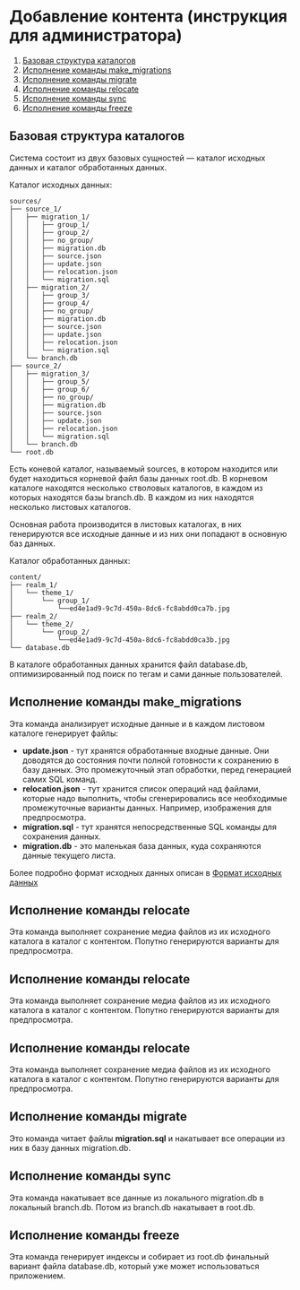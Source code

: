 # Добавление контента (инструкция для администратора)

1. [Базовая структура каталогов](#Базовая-структура-каталогов)
1. [Исполнение команды make_migrations](#Исполнение-команды-make_migrations)
1. [Исполнение команды migrate](#Исполнение-команды-migrate)
1. [Исполнение команды relocate](#Исполнение-команды-relocate)
1. [Исполнение команды sync](#Исполнение-команды-sync)
1. [Исполнение команды freeze](#Исполнение-команды-freeze)

## Базовая структура каталогов

Система состоит из двух базовых сущностей — каталог исходных данных и каталог
обработанных данных.

Каталог исходных данных:

```
sources/
├── source_1/
│   ├── migration_1/
│   │   ├── group_1/
│   │   ├── group_2/
│   │   ├── no_group/
│   │   ├── migration.db
│   │   ├── source.json
│   │   ├── update.json
│   │   ├── relocation.json
│   │   └── migration.sql
│   ├── migration_2/
│   │   ├── group_3/
│   │   ├── group_4/
│   │   ├── no_group/
│   │   ├── migration.db
│   │   ├── source.json
│   │   ├── update.json
│   │   ├── relocation.json
│   │   └── migration.sql
│   └── branch.db
├── source_2/
│   ├── migration_3/
│   │   ├── group_5/
│   │   ├── group_6/
│   │   ├── no_group/
│   │   ├── migration.db
│   │   ├── source.json
│   │   ├── update.json
│   │   ├── relocation.json
│   │   └── migration.sql
│   └── branch.db
└── root.db
```

Есть коневой каталог, называемый sources, в котором находится или будет
находиться корневой файл базы данных root.db. В корневом каталоге находятся
несколько стволовых каталогов, в каждом из которых находятся базы branch.db. В
каждом из них находятся несколько листовых каталогов.

Основная работа производится в листовых каталогах, в них генерируются все
исходные данные и из них они попадают в основную баз данных.

Каталог обработанных данных:

```
content/
├── realm_1/
│   └── theme_1/
│       └── group_1/
│           └──ed4e1ad9-9c7d-450a-8dc6-fc8abdd0ca7b.jpg
├── realm_2/
│   └── theme_2/
│       └── group_2/
│           └──ed4e1ad9-9c7d-450a-8dc6-fc8abdd0ca3b.jpg
└── database.db
```

В каталоге обработанных данных хранится файл database.db, оптимизированный под
поиск по тегам и сами данные пользователей.

## Исполнение команды make_migrations

Эта команда анализирует исходные данные и в каждом листовом каталоге генерирует
файлы:

- **update.json** - тут хранятся обработанные входные данные. Они доводятся до
  состояния почти полной готовности к сохранению в базу данных. Это
  промежуточный этап обработки, перед генерацией самих SQL команд.
- **relocation.json** - тут хранится список операций над файлами, которые надо
  выполнить, чтобы сгенерировались все необходимые промежуточные варианты
  данных. Например, изображения для предпросмотра.
- **migration.sql** - тут хранятся непосредственные SQL команды для сохранения
  данных.
- **migration.db** - это маленькая база данных, куда сохраняются данные текущего
  листа.

Более подробно формат исходных данных описан
в [Формат исходных данных](./source.md)

## Исполнение команды relocate

Эта команда выполняет сохранение медиа файлов из их исходного каталога в
каталог с контентом. Попутно генерируются варианты для предпросмотра.

## Исполнение команды relocate

Эта команда выполняет сохранение медиа файлов из их исходного каталога в
каталог с контентом. Попутно генерируются варианты для предпросмотра.

## Исполнение команды relocate

Эта команда выполняет сохранение медиа файлов из их исходного каталога в
каталог с контентом. Попутно генерируются варианты для предпросмотра.

## Исполнение команды migrate

Это команда читает файлы **migration.sql** и накатывает все операции из них в
базу данных migration.db.

## Исполнение команды sync

Эта команда накатывает все данные из локального migration.db в локальный branch.db.
Потом из branch.db накатывает в root.db.

## Исполнение команды freeze

Эта команда генерирует индексы и собирает из root.db финальный вариант файла
database.db, который уже может использоваться приложением. 